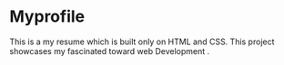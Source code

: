 # Myprofile
This is a my resume which is built only on HTML and CSS. This project showcases my fascinated toward web Development .
